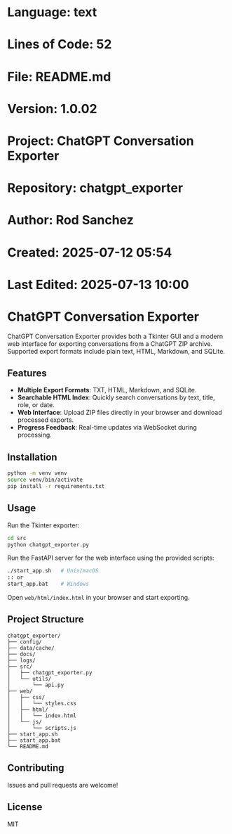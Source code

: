 # Language: text
# Lines of Code: 52
# File: README.md
# Version: 1.0.02
# Project: ChatGPT Conversation Exporter
# Repository: chatgpt_exporter
# Author: Rod Sanchez
# Created: 2025-07-12 05:54
# Last Edited: 2025-07-13 10:00

# ChatGPT Conversation Exporter

ChatGPT Conversation Exporter provides both a Tkinter GUI and a modern web interface for exporting conversations from a ChatGPT ZIP archive. Supported export formats include plain text, HTML, Markdown, and SQLite.

## Features

- **Multiple Export Formats**: TXT, HTML, Markdown, and SQLite.
- **Searchable HTML Index**: Quickly search conversations by text, title, role, or date.
- **Web Interface**: Upload ZIP files directly in your browser and download processed exports.
- **Progress Feedback**: Real-time updates via WebSocket during processing.

## Installation

```bash
python -m venv venv
source venv/bin/activate
pip install -r requirements.txt
```

## Usage

Run the Tkinter exporter:

```bash
cd src
python chatgpt_exporter.py
```

Run the FastAPI server for the web interface using the provided scripts:

```bash
./start_app.sh   # Unix/macOS
:: or
start_app.bat    # Windows
```

Open `web/html/index.html` in your browser and start exporting.

## Project Structure

```
chatgpt_exporter/
├── config/
├── data/cache/
├── docs/
├── logs/
├── src/
│   ├── chatgpt_exporter.py
│   └── utils/
│       └── api.py
├── web/
│   ├── css/
│   │   └── styles.css
│   ├── html/
│   │   └── index.html
│   └── js/
│       └── scripts.js
├── start_app.sh
├── start_app.bat
└── README.md
```

## Contributing

Issues and pull requests are welcome!

## License

MIT
